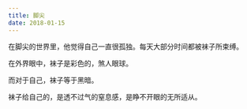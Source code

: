 ```yaml
---
title: 脚尖
date: 2018-01-15
---
```


在脚尖的世界里，他觉得自己一直很孤独。每天大部分时间都被袜子所束缚。

在外界眼中，袜子是彩色的，煞人眼球。

而对于自己，袜子等于黑暗。

袜子给自己的，是透不过气的窒息感，是睁不开眼的无所适从。

